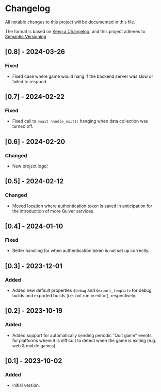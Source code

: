 # Changelog

All notable changes to this project will be documented in this file.

The format is based on [Keep a Changelog](https://keepachangelog.com/en/1.1.0/),
and this project adheres to [Semantic Versioning](https://semver.org/spec/v2.0.0.html).

## [0.8] - 2024-03-26

### Fixed

- Fixed case where game would hang if the backend server was slow or failed to respond.

## [0.7] - 2024-02-22

### Fixed

- Fixed call to `await handle_exit()` hanging when data collection was turned off.

## [0.6] - 2024-02-20

### Changed

- New project logo!

## [0.5] - 2024-02-12

### Changed

- Moved location where authentication token is saved in anticipation for the introduction of more Quiver services.

## [0.4] - 2024-01-10

### Fixed

- Better handling for when authentication token is not set up correctly.

## [0.3] - 2023-12-01

### Added

- Added new default properties `$debug` and `$export_template` for debug builds and exported builds (i.e. not run in editor), respectively.

## [0.2] - 2023-10-19

### Added

- Added support for automatically sending periodic "Quit game" events for platforms where it is difficult to detect when the game is exiting (e.g. web & mobile games).

## [0.1] - 2023-10-02

### Added

- Initial version.
